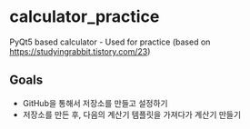 # calculator_practice
PyQt5 based calculator - Used for practice (based on https://studyingrabbit.tistory.com/23)

## Goals
* GitHub을 통해서 저장소를 만들고 설정하기
* 저장소를 만든 후, 다음의 계산기 템플릿을 가져다가 계산기 만들기
